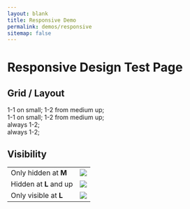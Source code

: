 ```yaml
---
layout: blank
title: Responsive Demo
permalink: demos/responsive
sitemap: false
---
```


<h1 class="p-4">Responsive Design Test Page</h1>

<h2 class="p-4">Grid / Layout</h2>

<div class="p-4">
    <div class="flx">
        <div class="p-2 h-20 w-1-1 m--w-1-2 bg-yellow-22">1-1 on small; 1-2 from medium up;</div>
        <div class="p-2 h-20 w-1-1 m--w-1-2 bg-red-22">1-1 on small; 1-2 from medium up;</div>
    </div>
    <div class="flx">
        <div class="p-2 h-20 w-1-2 bg-yellow-22">always 1-2;</div>
        <div class="p-2 h-20 w-1-2 bg-red-22">always 1-2;</div>
    </div>
</div>

<h2 class="p-4">Visibility</h2>

<div class="p-4">
    <table>
        <tr>
            <td class="w-15 p-3">Only hidden at <b class="c-red-15">M</b></td>
            <td>
                <span class="only-m--hidden">
                    <img class="icon" src="http://cdn.yoshino.digital/svg.php?id=icon-011-s&f=666" yoi-icon />
                </span>
            </td>
        </tr>
        <tr>
            <td class="w-15 p-3">Hidden at <b class="c-red-15">L</b> and up</td>
            <td>
                <span class="l--hidden">
                    <img class="icon" src="http://cdn.yoshino.digital/svg.php?id=icon-011-s&f=666" yoi-icon />
                </span>
            </td>
        </tr>
        <tr>
            <td class="w-15 p-3">Only visible at <b class="c-red-15">L</b></td>
            <td>
                <span class="only-s--hidden only-m--hidden xl--hidde">
                    <img class="icon" src="http://cdn.yoshino.digital/svg.php?id=icon-011-s&f=666" yoi-icon />
                </span>
            </td>
        </tr>
    </table>
</div>